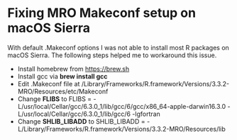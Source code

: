 # Fixing MRO Makeconf setup on macOS Sierra

With default .Makeconf options I was not able to install most R packages on macOS Sierra. The following steps helped me to workaround this issue.

* Install homebrew from https://brew.sh
* Install gcc via **brew install gcc**
* Edit .Makeconf file at /Library/Frameworks/R.framework/Versions/3.3.2-MRO/Resources/etc/Makeconf
* Change **FLIBS** to FLIBS = -L/usr/local/Cellar/gcc/6.3.0_1/lib/gcc/6/gcc/x86_64-apple-darwin16.3.0 -L/usr/local/Cellar/gcc/6.3.0_1/lib/gcc/6 -lgfortran
* Change **SHLIB_LIBADD** to SHLIB_LIBADD = -L/Library/Frameworks/R.framework/Versions/3.3.2-MRO/Resources/lib
